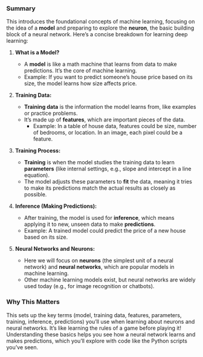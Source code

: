 ### Summary

This introduces the foundational concepts of machine learning, focusing on the idea of a **model** and preparing to explore the **neuron**, the basic building block of a neural network. Here’s a concise breakdown for learning deep learning:

1. **What is a Model?**
   - A **model** is like a math machine that learns from data to make predictions. It’s the core of machine learning.
   - Example: If you want to predict someone’s house price based on its size, the model learns how size affects price.

2. **Training Data:**
   - **Training data** is the information the model learns from, like examples or practice problems.
   - It’s made up of **features**, which are important pieces of the data.
     - Example: In a table of house data, features could be size, number of bedrooms, or location. In an image, each pixel could be a feature.

3. **Training Process:**
   - **Training** is when the model studies the training data to learn **parameters** (like internal settings, e.g., slope and intercept in a line equation).
   - The model adjusts these parameters to **fit** the data, meaning it tries to make its predictions match the actual results as closely as possible.

4. **Inference (Making Predictions):**
   - After training, the model is used for **inference**, which means applying it to new, unseen data to make **predictions**.
   - Example: A trained model could predict the price of a new house based on its size.

5. **Neural Networks and Neurons:**
   - Here we will focus on **neurons** (the simplest unit of a neural network) and **neural networks**, which are popular models in machine learning.
   - Other machine learning models exist, but neural networks are widely used today (e.g., for image recognition or chatbots).

### Why This Matters
This sets up the key terms (model, training data, features, parameters, training, inference, predictions) you’ll use when learning about neurons and neural networks. It’s like learning the rules of a game before playing it! Understanding these basics helps you see how a neural network learns and makes predictions, which you’ll explore with code like the Python scripts you’ve seen.
